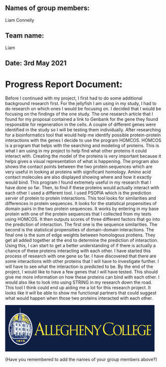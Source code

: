 ## Names of group members:
Liam Connelly

## Team name:
Liam

## Date: 3rd May 2021


# Progress Report Document:

Before I continued with my project, I first had to do some additional background research first.  For the jellyfish I am using in my study, I had to do research on which ones I would be focusing on.  I decided that I would be focusing on the findings of the one study.  The one research article that I found for my proposal contained a link to Genbank for the gene they found responsible for regeneration in the cells.  A couple of different genes were identified in the study so I will be testing them individually.  After researching for a bioinformatics tool that would help me identify possible protein-protein interactions with the genes I decide to use the program HOMCOS.  HOMCOS is a program that helps with the searching and modeling of proteins.   This is what I am using in my project to help find what other proteins it could interact with.  Creating the model of the proteins is very important because it helps gives a visual representation of what is happening.  The program also shows the contact points between the two protein sequences which are very useful in looking at proteins with significant homology.   Amino acid contact molecules are also displayed showing where and how it exactly would bind.  This program I found extremely useful in my research that I have done so far.  Then, to find if these proteins would actually interact with each other I used a different tool.  I used PSOPIA which is the prediction server of protein to protein interactions.  This tool looks for similarities and differences in protein sequences.  It looks for the statistical propensities of domain pairs in the two protein sequences.  It works by entering in my base protein with one of the protein sequences that I collected from my tests using HOMCOS.  It then outputs scores of three different factors that go into the prediction of interaction.  The first one is the sequence similarities.  The second is the statistical propensities of domain-domain interactions.  The final one is the sum of edge weights between homologous protiens.  They get all added together at the end to determine the prediction of interaction.  Using this, I can start to get a better understanding of if there is actually a chance of these proteins interacting with each other.  I have started this process of research with one gene so far.  I have discovered that there are some interactions with other proteins that I will have to investigate further. I will have to see what the interaction is predicted to be.  By the end of the project, I would like to have a few genes that I will have tested.  This should give me more information on how these proteins can bind with each other.  I would also like to look into using STRING in my research down the road.  This tool I think could end up aiding me a lot for this research project.  It looks like it will be able to show me functional partners that could suggest what would happen when those two proteins interacted with each other.

![Logo](graphics/allegheny.png)

(Have you remembered to add the names of your group members above?)
